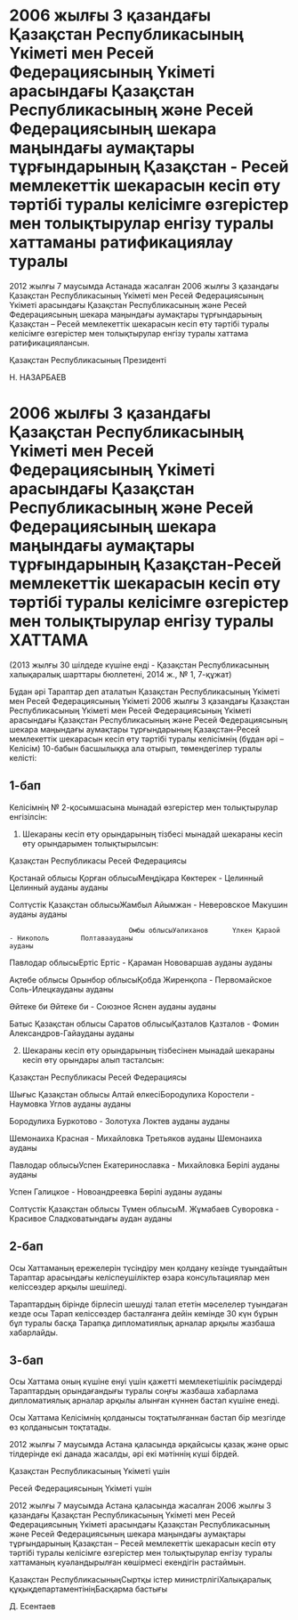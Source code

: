 # 2006 жылғы 3 қазандағы Қазақстан Республикасының Үкіметі мен Ресей Федерациясының Үкіметі арасындағы Қазақстан Республикасының және Ресей Федерациясының шекара маңындағы аумақтары тұрғындарының Қазақстан - Ресей мемлекеттік шекарасын кесіп өту тәртібі туралы келісімге өзгерістер мен толықтырулар енгізу туралы хаттаманы ратификациялау туралы

2012 жылғы 7 маусымда Астанада жасалған 2006 жылғы 3 қазандағы Қазақстан Республикасының Үкіметі мен Ресей Федерациясының Үкіметі арасындағы Қазақстан Республикасының және Ресей Федерациясының шекара маңындағы аумақтары тұрғындарының Қазақстан – Ресей мемлекеттік шекарасын кесіп өту тәртібі туралы келісімге өзгерістер мен толықтырулар енгізу туралы хаттама ратификациялансын.

Қазақстан Республикасының Президенті

Н. НАЗАРБАЕВ

# 2006 жылғы 3 қазандағы Қазақстан Республикасының Үкіметі мен Ресей Федерациясының Үкіметі арасындағы Қазақстан Республикасының және Ресей Федерациясының шекара маңындағы аумақтары тұрғындарының Қазақстан-Ресей мемлекеттік шекарасын кесіп өту тәртібі туралы келісімге өзгерістер мен толықтырулар енгізу туралы ХАТТАМА

(2013 жылғы 30 шілдеде күшіне енді - Қазақстан Республикасының халықаралық шарттары бюллетені, 2014 ж., № 1, 7-құжат)

Бұдан әрі Тараптар деп аталатын Қазақстан Республикасының Үкіметі мен Ресей Федерациясының Үкіметі 2006 жылғы 3 қазандағы Қазақстан Республикасының Үкіметі мен Ресей Федерациясының Үкіметі арасындағы Қазақстан Республикасының және Ресей Федерациясының шекара маңындағы аумақтары тұрғындарының Қазақстан-Ресей мемлекеттік шекарасын кесіп өту тәртібі туралы келісімнің (бұдан әрі – Келісім) 10-бабын басшылыққа ала отырып, төмендегілер туралы келісті:

## 1-бап

Келісімнің № 2-қосымшасына мынадай өзгерістер мен толықтырулар енгізілсін:

1) Шекараны кесіп өту орындарының тізбесі мынадай шекараны кесіп өту орындарымен толықтырылсын:

Қазақстан Республикасы            Ресей Федерациясы

Қостанай облысы                   Қорған облысыМеңдіқара      Көктерек         - Целинный        Целинный ауданы                                            ауданы

Солтүстік Қазақстан облысыЖамбыл         Айымжан          - Неверовское     Макушин ауданы                                            ауданы 

                                  Омбы облысыУәлиханов      Үлкен Қараой     - Никополь        Полтаваауданы                                            ауданы

Павлодар облысыЕртіс          Ертіс            - Қараман         Нововаршав ауданы                                            ауданы

Ақтөбе облысы                     Орынбор облысыҚобда          Жиренқопа        - Первомайское    Соль-Илецкауданы                                            ауданы

Әйтеке би      Әйтеке би        - Союзное         Яснен ауданы                                            ауданы

Батыс Қазақстан облысы            Саратов облысыҚазталов       Қазталов         - Фомин           Александров-Гайауданы                                            ауданы

2) Шекараны кесіп өту орындарының тізбесінен мынадай шекараны кесіп өту орындары алып тасталсын:

Қазақстан Республикасы            Ресей Федерациясы

Шығыс Қазақстан облысы            Алтай өлкесіБородулиха     Коростели        - Наумовка       Углов ауданы                                           ауданы

Бородулиха     Буркотово        - Золотуха       Локтев ауданы                                           ауданы

Шемонаиха      Красная          - Михайловка     Третьяков ауданы         Шемонаиха                         ауданы

Павлодар облысыУспен          Екатеринославка  - Михайловка     Бөрілі ауданы                                           ауданы

Успен          Галицкое         - Новоандреевка  Бөрілі ауданы                                           ауданы

Солтүстік Қазақстан облысы        Түмен облысыМ. Жұмабаев    Суворовка        - Красивое       Сладковатындағы аудан                                   ауданы

## 2-бап

Осы Хаттаманың ережелерін түсіндіру мен қолдану кезінде туындайтын Тараптар арасындағы келіспеушіліктер өзара консультациялар мен келіссөздер арқылы шешіледі.

Тараптардың бірінде бірлесіп шешуді талап ететін мәселелер туындаған кезде осы Тарап келіссөздер басталғанға дейін кемінде 30 күн бұрын бұл туралы басқа Тарапқа дипломатиялық арналар арқылы жазбаша хабарлайды.

## 3-бап

Осы Хаттама оның күшіне енуі үшін қажетті мемлекетішілік рәсімдерді Тараптардың орындағандығы туралы соңғы жазбаша хабарлама дипломатиялық арналар арқылы алынған күннен бастап күшіне енеді.

Осы Хаттама Келісімнің қолданысы тоқтатылғаннан бастап бір мезгілде өз қолданысын тоқтатады.

2012 жылғы 7 маусымда Астана қаласында әрқайсысы қазақ және орыс тілдерінде екі данада жасалды, әрі екі мәтіннің күші бірдей.

Қазақстан Республикасының Үкіметі үшін

Ресей Федерациясының Үкіметі үшін

2012 жылғы 7 маусымда Астана қаласында жасалған 2006 жылғы 3 қазандағы Қазақстан Республикасының Үкіметі мен Ресей Федерациясының Үкіметі арасындағы Қазақстан Республикасының және Ресей Федерациясының шекара маңындағы аумақтары тұрғындарының Қазақстан – Ресей мемлекеттік шекарасын кесіп өту тәртібі туралы келісімге өзгерістер мен толықтырулар енгізу туралы хаттаманың куәландырылған көшірмесі екендігін растаймын.

Қазақстан РеспубликасыныңСыртқы істер министрлігіХалықаралық құқықдепартаментініңБасқарма бастығы

Д. Есентаев

